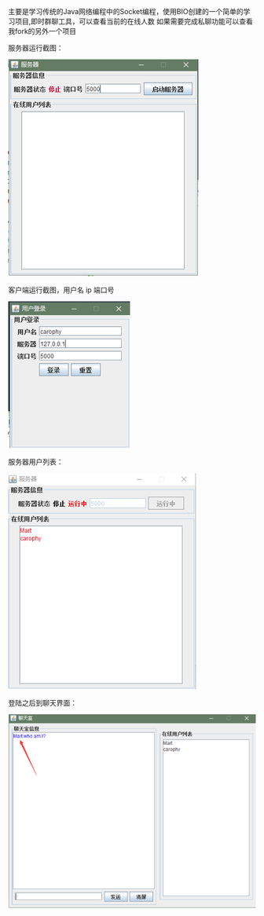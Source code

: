 
主要是学习传统的Java网络编程中的Socket编程，使用BIO创建的一个简单的学习项目,即时群聊工具，可以查看当前的在线人数
如果需要完成私聊功能可以查看我fork的另外一个项目

服务器运行截图：

![image](https://github.com/caryophyllis/GroupTalk/blob/master/image/%E6%9C%8D%E5%8A%A1%E5%99%A8%E7%99%BB%E9%99%86.png)

客户端运行截图，用户名 ip 端口号

![image](https://github.com/caryophyllis/GroupTalk/blob/master/image/%E5%AE%A2%E6%88%B7%E7%AB%AF.png)

服务器用户列表：

![image](https://github.com/caryophyllis/GroupTalk/blob/master/image/%E6%9C%8D%E5%8A%A1%E5%99%A8%E7%94%A8%E6%88%B7%E5%88%97%E8%A1%A8.png)


登陆之后到聊天界面：

![image](https://github.com/caryophyllis/GroupTalk/blob/master/image/%E8%81%8A%E5%A4%A9%E5%86%85%E5%AE%B9%E7%BB%93%E6%9E%84.png)



